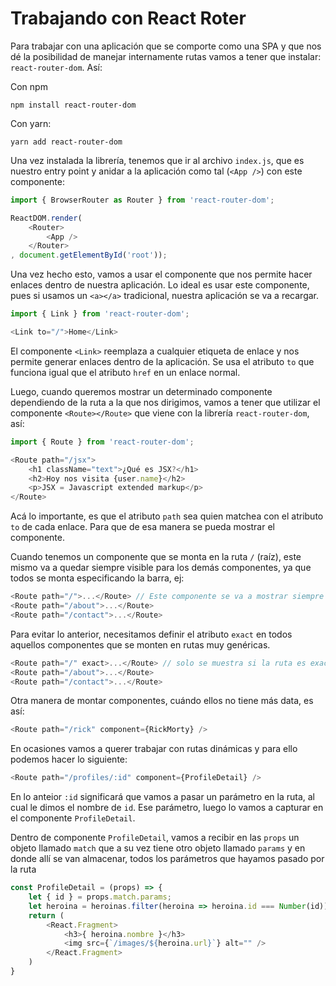 # Trabajando con React Roter

Para trabajar con una aplicación que se comporte como una SPA y que nos dé la posibilidad de manejar internamente rutas vamos a tener que instalar: `react-router-dom`. Así:

Con npm 

```shell
npm install react-router-dom
```

Con yarn:

```shell
yarn add react-router-dom
```

Una vez instalada la librería, tenemos que ir al archivo `index.js`, que es nuestro entry point y anidar a la aplicación como tal (`<App />`) con este componente:

```js
import { BrowserRouter as Router } from 'react-router-dom';

ReactDOM.render(
	<Router>
		<App />
	</Router>
, document.getElementById('root'));
```

Una vez hecho esto, vamos a usar el componente que nos permite hacer enlaces dentro de nuestra aplicación. Lo ideal es usar este componente, pues si usamos un `<a></a>` tradicional, nuestra aplicación se va a recargar.

```js
import { Link } from 'react-router-dom';

<Link to="/">Home</Link>
```

El componente `<Link>` reemplaza a cualquier etiqueta de enlace y nos permite generar enlaces dentro de la aplicación. Se usa el atributo `to` que funciona igual que el atributo `href` en un enlace normal.

Luego, cuando queremos mostrar un determinado componente dependiendo de la ruta a la que nos dirigimos, vamos a tener que utilizar el componente `<Route></Route>` que viene con la librería `react-router-dom`, así:

```js
import { Route } from 'react-router-dom';

<Route path="/jsx">
	<h1 className="text">¿Qué es JSX?</h1>
	<h2>Hoy nos visita {user.name}</h2>
	<p>JSX = Javascript extended markup</p>
</Route>
```

Acá lo importante, es que el atributo `path` sea quien matchea con el atributo `to` de cada enlace. Para que de esa manera se pueda mostrar el componente.

Cuando tenemos un componente que se monta en la ruta `/` (raíz), este mismo va a quedar siempre visible para los demás componentes, ya que todos se monta especificando la barra, ej: 

```js
<Route path="/">...</Route> // Este componente se va a mostrar siempre
<Route path="/about">...</Route>
<Route path="/contact">...</Route>
```

Para evitar lo anterior, necesitamos definir el atributo `exact` en todos aquellos componentes que se monten en rutas muy genéricas.

```js
<Route path="/" exact>...</Route> // solo se muestra si la ruta es exactamente /
<Route path="/about">...</Route>
<Route path="/contact">...</Route>
```

Otra manera de montar componentes, cuándo ellos no tiene más data, es así:

```js
<Route path="/rick" component={RickMorty} />
```

En ocasiones vamos a querer trabajar con rutas dinámicas y para ello podemos hacer lo siguiente:

```js
<Route path="/profiles/:id" component={ProfileDetail} />
```

En lo anteior `:id` significará que vamos a pasar un parámetro en la ruta, al cual le dimos el nombre de `id`. Ese parámetro, luego lo vamos a capturar en el componente `ProfileDetail`.

Dentro de componente `ProfileDetail`, vamos a recibir en las `props` un objeto llamado `match` que a su vez tiene otro objeto llamado `params` y en donde allí se van almacenar, todos los parámetros que hayamos pasado por la ruta

```js
const ProfileDetail = (props) => {
	let { id } = props.match.params;
	let heroina = heroinas.filter(heroina => heroina.id === Number(id)).pop();
	return (
		<React.Fragment>
			<h3>{ heroina.nombre }</h3>
			<img src={`/images/${heroina.url}`} alt="" />
		</React.Fragment>
	)
}
```
